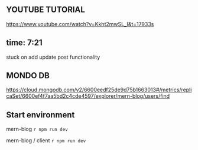 ## YOUTUBE TUTORIAL

https://www.youtube.com/watch?v=Kkht2mwSL_I&t=17933s

## time: 7:21
stuck on add update post functionality

## MONDO DB

https://cloud.mongodb.com/v2/6600eedf25de9d75b1663013#/metrics/replicaSet/6600ef4f7aa5bd2c4cde4597/explorer/mern-blog/users/find

## Start environment

mern-blog `r npm run dev`

mern-blog / client `r npm run dev`